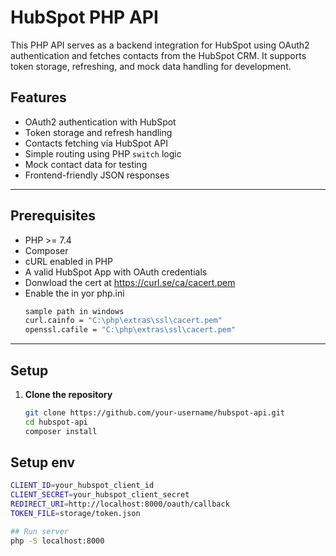 # HubSpot PHP API

This PHP API serves as a backend integration for HubSpot using OAuth2 authentication and fetches contacts from the HubSpot CRM. It supports token storage, refreshing, and mock data handling for development.

## Features

- OAuth2 authentication with HubSpot
- Token storage and refresh handling
- Contacts fetching via HubSpot API
- Simple routing using PHP `switch` logic
- Mock contact data for testing
- Frontend-friendly JSON responses

---

## Prerequisites

- PHP >= 7.4
- Composer
- cURL enabled in PHP
- A valid HubSpot App with OAuth credentials
- Donwload the cert at https://curl.se/ca/cacert.pem
- Enable the in yor php.ini
  ```bash
  sample path in windows
  curl.cainfo = "C:\php\extras\ssl\cacert.pem" 
  openssl.cafile = "C:\php\extras\ssl\cacert.pem" 

---

## Setup

1. **Clone the repository**
   ```bash
   git clone https://github.com/your-username/hubspot-api.git
   cd hubspot-api
   composer install

## Setup env
  ```bash
  CLIENT_ID=your_hubspot_client_id
  CLIENT_SECRET=your_hubspot_client_secret
  REDIRECT_URI=http://localhost:8000/oauth/callback
  TOKEN_FILE=storage/token.json

## Run server
  php -S localhost:8000
